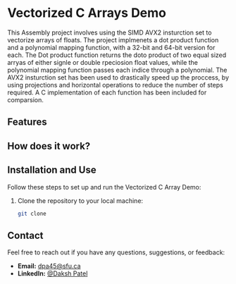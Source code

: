 # Vectorized C Arrays Demo
This Assembly project involves using the SIMD AVX2 insturction set to vectorize arrays of floats. The project implmenets a dot product function and a polynomial mapping function, with a 32-bit and 64-bit version for each. The Dot product function returns the doto product of two equal sized arryas of either signle or double rpeciosion float values, while the polynomial mapping function passes each indice through a polynomial. The AVX2 insturction set has been used to drastically speed up the proccess, by using projections and horizontal operations to reduce the number of steps required. A C implementation of each function has been included for comparsion.

## Features

## How does it work?

## Installation and Use

Follow these steps to set up and run the Vectorized C Array Demo:

1. Clone the repository to your local machine:

   ```bash
   git clone
   ```

## Contact

Feel free to reach out if you have any questions, suggestions, or feedback:

- **Email:** dpa45@sfu.ca
- **LinkedIn:** [@Daksh Patel](https://www.linkedin.com/in/daksh-patel-956622290/)
